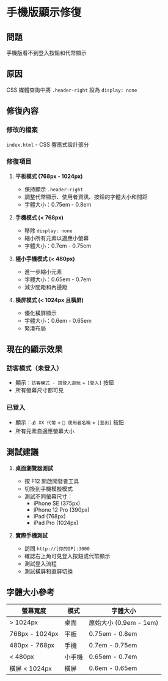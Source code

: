 # 手機版顯示修復

## 問題
手機版看不到登入按鈕和代幣顯示

## 原因
CSS 媒體查詢中將 `.header-right` 設為 `display: none`

## 修復內容

### 修改的檔案
`index.html` - CSS 響應式設計部分

### 修復項目

1. **平板模式 (768px - 1024px)**
   - 保持顯示 `.header-right`
   - 調整代幣顯示、使用者資訊、按鈕的字體大小和間距
   - 字體大小：0.75em - 0.8em

2. **手機模式 (< 768px)**
   - 移除 `display: none`
   - 縮小所有元素以適應小螢幕
   - 字體大小：0.7em - 0.75em

3. **極小手機模式 (< 480px)**
   - 進一步縮小元素
   - 字體大小：0.65em - 0.7em
   - 減少間距和內邊距

4. **橫屏模式 (< 1024px 且橫屏)**
   - 優化橫屏顯示
   - 字體大小：0.6em - 0.65em
   - 緊湊布局

## 現在的顯示效果

### 訪客模式（未登入）
- 顯示：`訪客模式 - 請登入遊玩` + `[登入]` 按鈕
- 所有螢幕尺寸都可見

### 已登入
- 顯示：`💰 XX 代幣` + `👤 使用者名稱` + `[登出]` 按鈕
- 所有元素自適應螢幕大小

## 測試建議

1. **桌面瀏覽器測試**
   - 按 F12 開啟開發者工具
   - 切換到手機模擬模式
   - 測試不同螢幕尺寸：
     - iPhone SE (375px)
     - iPhone 12 Pro (390px)
     - iPad (768px)
     - iPad Pro (1024px)

2. **實際手機測試**
   - 訪問 `http://[你的IP]:3000`
   - 確認右上角可見登入按鈕或代幣顯示
   - 測試登入流程
   - 測試橫屏和直屏切換

## 字體大小參考

| 螢幕寬度 | 模式 | 字體大小 |
|---------|------|---------|
| > 1024px | 桌面 | 原始大小 (0.9em - 1em) |
| 768px - 1024px | 平板 | 0.75em - 0.8em |
| 480px - 768px | 手機 | 0.7em - 0.75em |
| < 480px | 小手機 | 0.65em - 0.7em |
| 橫屏 < 1024px | 橫屏 | 0.6em - 0.65em |
